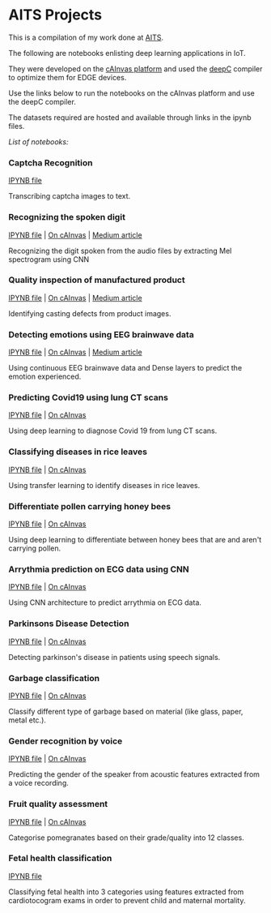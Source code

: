 # AITS Projects

This is a compilation of my work done at [AITS](https://www.linkedin.com/company/aitechsystems/).

The following are notebooks enlisting deep learning applications in IoT.

They were developed on the [cAInvas platform](http://cainvas.ai-tech.systems/) and used the [deepC](https://github.com/ai-techsystems/deepC) compiler to optimize them for EDGE devices.

Use the links below to run the notebooks on the cAInvas platform and use the deepC compiler.

The datasets required are hosted and available through links in the ipynb files.

*List of notebooks:*

### Captcha Recognition
[IPYNB file](https://github.com/AyishaR/AITS-work/blob/main/captcha.ipynb)

Transcribing captcha images to text.

### Recognizing the spoken digit
[IPYNB file](https://github.com/AyishaR/AITS-work/blob/main/Spokendigit_CNN.ipynb) | 
[On cAInvas](https://cainvas.ai-tech.systems/use-cases/spoken-digit-recognition-app/) | 
[Medium article](https://medium.com/ai-techsystems/spoken-digit-recognition-application-on-cainvas-5efdeb39fd9e)

Recognizing the digit spoken from the audio files by extracting Mel spectrogram using CNN

### Quality inspection of manufactured product
[IPYNB file](https://github.com/AyishaR/AITS-work/blob/main/quality_check.ipynb) | 
[On cAInvas](https://cainvas.ai-tech.systems/use-cases/quality-check-for-manufactured-goods-app/) | 
[Medium article](https://medium.com/ai-techsystems/checking-the-quality-of-manufactured-goods-on-cainvas-cc23a96df9b4)

Identifying casting defects from product images.

### Detecting emotions using EEG brainwave data
[IPYNB file](https://github.com/AyishaR/AITS-work/blob/main/eeg_emotion.ipynb) | 
[On cAInvas]() | 
[Medium article](https://medium.com/ai-techsystems/analyzing-eeg-brainwave-data-to-detect-emotions-on-cainvas-48833f3f0811)

Using continuous EEG brainwave data and Dense layers to predict the emotion experienced.

### Predicting Covid19 using lung CT scans
[IPYNB file](https://github.com/AyishaR/AITS-work/blob/main/predict-covid-chest-scan-cnn.ipynb) | 
[On cAInvas](https://cainvas.ai-tech.systems/use-cases/covid-detection-app-using-lung-ct-scan/)

Using deep learning to diagnose Covid 19 from lung CT scans.

### Classifying diseases in rice leaves
[IPYNB file](https://github.com/AyishaR/AITS-work/blob/main/rice_leaf_disease.ipynb) | 
[On cAInvas](https://cainvas.ai-tech.systems/use-cases/rice-leaf-disease-classification-app/)

Using transfer learning to identify diseases in rice leaves.

### Differentiate pollen carrying honey bees
[IPYNB file](https://github.com/AyishaR/AITS-work/blob/main/honey_bee_pollen.ipynb) | 
[On cAInvas](https://cainvas.ai-tech.systems/use-cases/pollen-carrying-honey-bees-detection-app/)

Using deep learning to differentiate between honey bees that are and aren't carrying pollen.

### Arrythmia prediction on ECG data using CNN
[IPYNB file](https://github.com/AyishaR/AITS-work/blob/main/arrythmia_ecg.ipynb) | 
[On cAInvas](https://cainvas.ai-tech.systems/use-cases/arrythmia-prediction-app-using-ecg/)

Using CNN architecture to predict arrythmia on ECG data.

### Parkinsons Disease Detection
[IPYNB file](https://github.com/AyishaR/AITS-work/blob/main/parkinsons.ipynb) | 
[On cAInvas](https://cainvas.ai-tech.systems/use-cases/parkinsons-disease-detection-app/)

Detecting parkinson's disease in patients using speech signals.

### Garbage classification
[IPYNB file](https://github.com/AyishaR/AITS-work/blob/main/garbage_classification.ipynb) | 
[On cAInvas](https://cainvas.ai-tech.systems/use-cases/garbage-classification-app/) 

Classify different type of garbage based on material (like glass, paper, metal etc.).

### Gender recognition by voice
[IPYNB file](https://github.com/AyishaR/AITS-work/blob/main/gender_recgnz_voice.ipynb) | 
[On cAInvas](https://cainvas.ai-tech.systems/use-cases/gender-recognition-by-voice-app/)

Predicting the gender of the speaker from acoustic features extracted from a voice recording.

### Fruit quality assessment
[IPYNB file](https://github.com/AyishaR/AITS-work/blob/main/fruit_quality.ipynb) | 
[On cAInvas](https://cainvas.ai-tech.systems/use-cases/fruit-quality-detection-app/)

Categorise pomegranates based on their grade/quality into 12 classes.

### Fetal health classification
[IPYNB file](https://github.com/AyishaR/AITS-work/blob/main/fetal-health.ipynb)

Classifying fetal health into 3 categories using features extracted from cardiotocogram exams in order to prevent child and maternal mortality.
